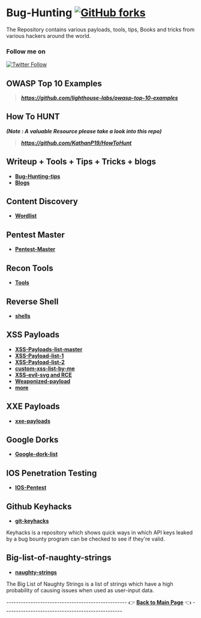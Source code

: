 # Bug-Hunting [![GitHub forks](https://img.shields.io/github/forks/thevillagehacker/Bug-Hunting)](https://github.com/thevillagehacker/Bug-Hunting/network)
The Repository contains various payloads, tools, tips, Books and tricks from various hackers around the world.
### Follow me on
[![Twitter Follow](https://img.shields.io/twitter/follow/thevillagehackr?style=social)](https://twitter.com/thevillagehackr)
## OWASP Top 10 Examples
> ***https://github.com/lighthouse-labs/owasp-top-10-examples***
## How To HUNT
***(Note : A valuable Resource please take a look into this repo)***
> ***https://github.com/KathanP19/HowToHunt***
## Writeup + Tools + Tips + Tricks + blogs
- **[Bug-Hunting-tips](Bug%20Bounty%20Tips)**
- **[Blogs](Writeups/Blogs)**
## Content Discovery
- **[Wordlist](Content-discovery)**
## Pentest Master
- **[Pentest-Master](Pentest-master)**
## Recon Tools
- **[Tools](Tools)**
## Reverse Shell
- **[shells](Rev-shell)**
## XSS Payloads
- **[XSS-Payloads-list-master](XSS-payloads/xss-payload-list-master)**
- **[XSS-Payload-list-1](XSS-payloads/xss-payload-list-master/Intruder/xss-payload-part%201.txt)**
- **[XSS-Payload-list-2](XSS-payloads/xss-payload-list-master/Intruder/xss-payload-part%202.txt)**
- **[custom-xss-list-by-me](XSS-payloads/xss-custom-payload.md)**
- **[XSS-evil-svg and RCE](XSS-payloads/evilsvg-master)**
- **[Weaponized-payload](https://github.com/hakluke/weaponised-XSS-payloads)**
- **[more](XSS-payloads/AwesomeXSS-master/README.md)**
## XXE Payloads
- **[xxe-payloads](XXE-payloads)**
## Google Dorks
- **[Google-dork-list](Gdorks)**
## IOS Penetration Testing
- **[IOS-Pentest](https://github.com/thevillagehacker/Mobile-Penetration-testing/blob/master/IOS/Readme.md)**
## Github Keyhacks
- **[git-keyhacks](https://github.com/streaak/keyhacks)**

Keyhacks is a repository which shows quick ways in which API keys leaked by a bug bounty program can be checked to see if they're valid.
## Big-list-of-naughty-strings
- **[naughty-strings](https://github.com/minimaxir/big-list-of-naughty-strings)**

The Big List of Naughty Strings is a list of strings which have a high probability of causing issues when used as user-input data.





-------------------------------------------------- 👉 **[Back to Main Page](https://github.com/thevillagehacker/Bug-Hunting)** 👈 -------------------------------------------------
 
